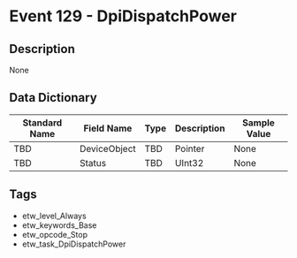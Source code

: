 # Event 129 - DpiDispatchPower

## Description
None

## Data Dictionary
|Standard Name|Field Name|Type|Description|Sample Value|
|---|---|---|---|---|
|TBD|DeviceObject|TBD|Pointer|None|None|
|TBD|Status|TBD|UInt32|None|None|

## Tags
* etw_level_Always
* etw_keywords_Base
* etw_opcode_Stop
* etw_task_DpiDispatchPower